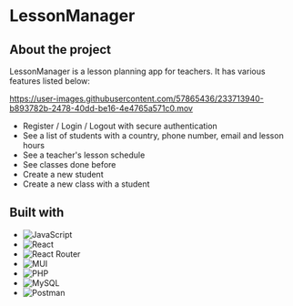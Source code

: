 # LessonManager

## About the project
LessonManager is a lesson planning app for teachers. It has various features listed below: 

https://user-images.githubusercontent.com/57865436/233713940-b893782b-2478-40dd-be16-4e4765a571c0.mov

- Register / Login / Logout with secure authentication
- See a list of students with a country, phone number, email and lesson hours
- See a teacher's lesson schedule 
- See classes done before
- Create a new student
- Create a new class with a student 

## Built with
* ![JavaScript](https://img.shields.io/badge/javascript-%23323330.svg?style=for-the-badge&logo=javascript&logoColor=%23F7DF1E)
* ![React](https://img.shields.io/badge/react-%2320232a.svg?style=for-the-badge&logo=react&logoColor=%2361DAFB)
* ![React Router](https://img.shields.io/badge/React_Router-CA4245?style=for-the-badge&logo=react-router&logoColor=white)
* ![MUI](https://img.shields.io/badge/MUI-%230081CB.svg?style=for-the-badge&logo=mui&logoColor=white)
* ![PHP](https://img.shields.io/badge/php-%23777BB4.svg?style=for-the-badge&logo=php&logoColor=white)
* ![MySQL](https://img.shields.io/badge/mysql-%2300f.svg?style=for-the-badge&logo=mysql&logoColor=white)
* ![Postman](https://img.shields.io/badge/Postman-FF6C37?style=for-the-badge&logo=postman&logoColor=white)
